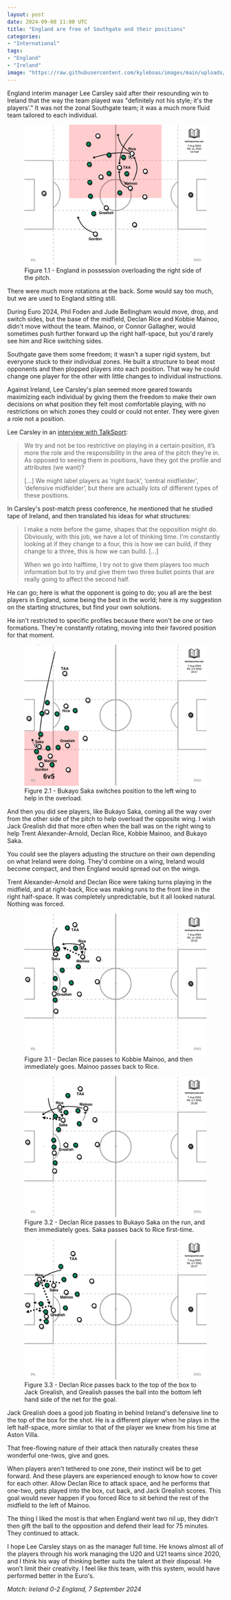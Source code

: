 ```yaml
---
layout: post
date: 2024-09-08 11:00 UTC
title: "England are free of Southgate and their positions"
categories:
- "International"
tags:
- "England"
- "Ireland"
image: "https://raw.githubusercontent.com/kyleboas/images/main/uploads/2024/09/08/Image-08Sep2024_01:49:34.png"
---
```


England interim manager Lee Carsley said after their resounding win to Ireland that the way the team played was "definitely not his style; it's the players'." It was not the zonal Southgate team; it was a much more fluid team tailored to each individual.

<!---more---> 

<figure>
    <img src="https://raw.githubusercontent.com/kyleboas/images/main/uploads/2024/09/08/Image-08Sep2024_00:40:33.png">
    <figcaption>Figure 1.1 - England in possession overloading the right side of the pitch.</figcaption>
</figure>

There were much more rotations at the back. Some would say too much, but we are used to England sitting still.

During Euro 2024, Phil Foden and Jude Bellingham would move, drop, and switch sides, but the base of the midfield, Declan Rice and Kobbie Mainoo, didn't move without the team. Mainoo, or Connor Gallagher, would sometimes push further forward up the right half-space, but you'd rarely see him and Rice switching sides. 

Southgate gave them some freedom; it wasn't a super rigid system, but everyone stuck to their individual zones. He built a structure to beat most opponents and then plopped players into each position. That way he could change one player for the other with little changes to individual instructions.

Against Ireland, Lee Carsley's plan seemed more geared towards maximizing each individual by giving them the freedom to make their own decisions on what position they felt most comfortable playing, with no restrictions on which zones they could or could not enter. They were given a role not a position.

Lee Carsley in an [interview with TalkSport](https://trainingground.guru/articles/lee-carsley-why-england-u21s-choose-players-for-roles-not-positions):

> We try and not be too restrictive on playing in a certain position, it’s more the role and the responsibility in the area of the pitch they’re in. As opposed to seeing them in positions, have they got the profile and attributes (we want)?
> 
> [...] We might label players as ‘right back’, ‘central midfielder’, ‘defensive midfielder’, but there are actually lots of different types of these positions.

In Carsley's post-match press conference, he mentioned that he studied tape of Ireland, and then translated his ideas for what structures:


> I make a note before the game, shapes that the opposition might do. Obviously, with this job, we have a lot of thinking time. I'm constantly looking at if they change to a four, this is how we can build, if they change to a three, this is how we can build. [...] 
>  
> When we go into halftime, I try not to give them players too much information but to try and give them two three bullet points that are really going to affect the second half.

He can go; here is what the opponent is going to do; you all are the best players in England, some being the best in the world; here is my suggestion on the starting structures, but find your own solutions. 

He isn't restricted to specific profiles because there won't be one or two formations. They're constantly rotating, moving into their favored position for that moment.

<figure>
    <img src="https://raw.githubusercontent.com/kyleboas/images/main/uploads/2024/09/08/Image-08Sep2024_00:40:39.png">
    <figcaption>Figure 2.1 - Bukayo Saka switches position to the left wing to help in the overload.</figcaption>
</figure>

And then you did see players, like Bukayo Saka, coming all the way over from the other side of the pitch to help overload the opposite wing. I wish Jack Grealish did that more often when the ball was on the right wing to help Trent Alexander-Arnold, Declan Rice, Kobbie Mainoo, and Bukayo Saka.

You could see the players adjusting the structure on their own depending on what Ireland were doing. They'd combine on a wing, Ireland would become compact, and then England would spread out on the wings. 

Trent Alexander-Arnold and Declan Rice were taking turns playing in the midfield, and at right-back, Rice was making runs to the front line in the right half-space. It was completely unpredictable, but it all looked natural. Nothing was forced.

<figure>
    <img src="https://raw.githubusercontent.com/kyleboas/images/main/uploads/2024/09/08/Image-08Sep2024_00:40:35.png">
    <figcaption>Figure 3.1 - Declan Rice passes to Kobbie Mainoo, and then immediately goes. Mainoo passes back to Rice.</figcaption>
</figure>
<figure>
    <img src="https://raw.githubusercontent.com/kyleboas/images/main/uploads/2024/09/08/Image-08Sep2024_00:40:36.png">
    <figcaption>Figure 3.2 - Declan Rice passes to Bukayo Saka on the run, and then immediately goes. Saka passes back to Rice first-time.</figcaption>
</figure>
<figure>
    <img src="https://raw.githubusercontent.com/kyleboas/images/main/uploads/2024/09/08/Image-08Sep2024_00:40:38.png">
    <figcaption>Figure 3.3 - Declan Rice passes back to the top of the box to Jack Grealish, and Grealish passes the ball into the bottom left hand side of the net for the goal.</figcaption>
</figure>

Jack Grealish does a good job floating in behind Ireland's defensive line to the top of the box for the shot. He is a different player when he plays in the left half-space, more similar to that of the player we knew from his time at Aston Villa. 

That free-flowing nature of their attack then naturally creates these wonderful one-twos, give and goes. 

When players aren't tethered to one zone, their instinct will be to get forward. And these players are experienced enough to know how to cover for each other. Allow Declan Rice to attack space, and he performs that one-two, gets played into the box, cut back, and Jack Grealish scores. This goal would never happen if you forced Rice to sit behind the rest of the midfield to the left of Mainoo. 

The thing I liked the most is that when England went two nil up, they didn't then gift the ball to the opposition and defend their lead for 75 minutes. They continued to attack. 

I hope Lee Carsley stays on as the manager full time. He knows almost all of the players through his work managing the U20 and U21 teams since 2020, and I think his way of thinking better suits the talent at their disposal. He won't limit their creativity. I feel like this team, with this system, would have performed better in the Euro's.

*Match: Ireland 0-2 England, 7 September 2024*